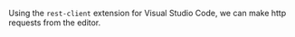 Using the `rest-client` extension for Visual Studio Code, we can make http requests from the editor.